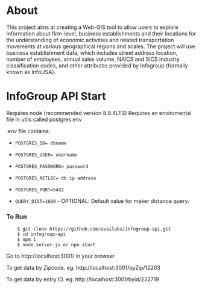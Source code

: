 # About
This project aims at creating a Web-GIS tool to allow users to explore Information about firm-level, business establishments and their locations for the understanding of economic activities and related transportation movements at various geographical regions and scales. 
The project will use business establishment data, which includes street address location, number of employees, annual sales volume, NAICS and SICS industry classification codes, and other attributes provided by Infogroup (formally known as InfoUSA). 

# InfoGroup API Start
Requires node (recommended version 8.9.4LTS)
Requires an enviromental file in utils called postgres.env

.env file contains:

- ```POSTGRES_DB= dbname```

- ```POSTGRES_USER= username```

- ```POSTGRES_PASSWORD= password```

- ```POSTGRES_NETLOC= db ip address```

- ```POSTGRES_PORT=5432```

- ```QUERY_DIST=1609``` - OPTIONAL: Default value for maker distance query.


### To Run

```sh-session
    $ git clone https://github.com/availabs/infogroup-api.git
    $ cd infogroup-api
    $ npm i
    $ node server.js or npm start
```

Go to http://localhost:3001/ in your browser

To get data by Zipcode. eg:
http://localhost:3001/byZip/12203

To get data by entry ID. eg:
http://localhost:3001/byid/232719
 
